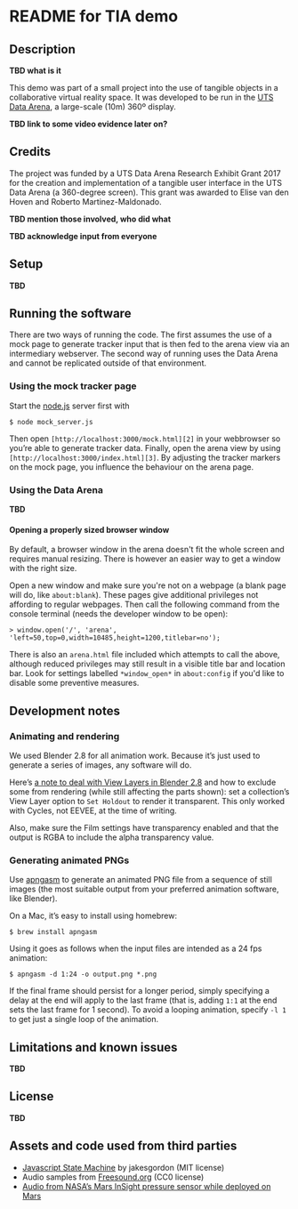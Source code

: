 # README for TIA demo

## Description
**TBD what is it**

This demo was part of a small project into the use of tangible objects in a collaborative virtual reality space. It was developed to be run in the [UTS Data Arena][1], a large-scale (10m) 360º display.

**TBD link to some video evidence later on?**

## Credits
The project was funded by a UTS Data Arena Research Exhibit Grant 2017 for the creation and implementation of a tangible user interface in the UTS Data Arena (a 360-degree screen). This grant was awarded to Elise van den Hoven and Roberto Martinez-Maldonado.

**TBD mention those involved, who did what**

**TBD acknowledge input from everyone**

## Setup
**TBD**

## Running the software
There are two ways of running the code. The first assumes the use of a mock page to generate tracker input that is then fed to the arena view via an intermediary webserver. The second way of running uses the Data Arena and cannot be replicated outside of that environment.

### Using the mock tracker page
Start the [node.js][2] server first with

	$ node mock_server.js

Then open `[http://localhost:3000/mock.html][2]` in your webbrowser so you’re able to generate tracker data. Finally, open the arena view by using `[http://localhost:3000/index.html][3]`. By adjusting the tracker markers on the mock page, you influence the behaviour on the arena page.

### Using the Data Arena
**TBD**

#### Opening a properly sized browser window
By default, a browser window in the arena doesn't fit the whole screen and requires manual resizing. There is however an easier way to get a window with the right size.

Open a new window and make sure you're not on a webpage (a blank page will do, like `about:blank`). These pages give additional privileges not affording to regular webpages. Then call the following command from the console terminal (needs the developer window to be open):

    > window.open('/', 'arena', 'left=50,top=0,width=10485,height=1200,titlebar=no');

There is also an `arena.html` file included which attempts to call the above, although reduced privileges may still result in a visible title bar and location bar. Look for settings labelled `*window_open*` in `about:config` if you'd like to disable some preventive measures.

## Development notes

### Animating and rendering
We used Blender 2.8 for all animation work. Because it’s just used to generate a series of images, any software will do.

Here’s [a note to deal with View Layers in Blender 2.8][3] and how to exclude some from rendering (while still affecting the parts shown): set a collection’s View Layer option to `Set Holdout` to render it transparent. This only worked with Cycles, not EEVEE, at the time of writing.

Also, make sure the Film settings have transparency enabled and that the output is RGBA to include the alpha transparency value.

### Generating animated PNGs
Use [apngasm][4] to generate an animated PNG file from a sequence of still images (the most suitable output from your preferred animation software, like Blender).

On a Mac, it’s easy to install using homebrew:

	$ brew install apngasm

Using it goes as follows when the input files are intended as a 24 fps animation:

	$ apngasm -d 1:24 -o output.png *.png

If the final frame should persist for a longer period, simply specifying a delay at the end will apply to the last frame (that is, adding `1:1` at the end sets the last frame for 1 second). To avoid a looping animation, specify `-l 1` to get just a single loop of the animation.

## Limitations and known issues
**TBD**

## License
**TBD**

## Assets and code used from third parties
- [Javascript State Machine][5] by jakesgordon (MIT license)
- Audio samples from [Freesound.org][6] (CC0 license)
- [Audio from NASA’s Mars InSight pressure sensor while deployed on Mars][7]

[1]:	https://www.uts.edu.au/partners-and-community/data-arena/overview
[2]:	https://nodejs.org/en/
[3]:	https://blender.stackexchange.com/questions/126289/blender-2-8-multiple-view-layers
[4]:	https://github.com/apngasm/apngasm
[5]:	https://github.com/jakesgordon/javascript-state-machine
[6]:	https://freesound.org/
[7]:	https://www.nasa.gov/connect/sounds/index.html